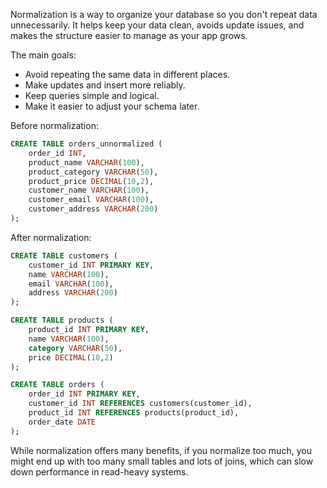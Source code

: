 Normalization is a way to organize your database so you don't repeat data unnecessarily. It helps keep your data clean, avoids update issues, and makes the structure easier to manage as your app grows.

The main goals:

- Avoid repeating the same data in different places.
- Make updates and insert more reliably.
- Keep queries simple and logical.
- Make it easier to adjust your schema later.

Before normalization:

```sql
CREATE TABLE orders_unnormalized (
    order_id INT,
    product_name VARCHAR(100),
    product_category VARCHAR(50),
    product_price DECIMAL(10,2),
    customer_name VARCHAR(100),
    customer_email VARCHAR(100),
    customer_address VARCHAR(200)
);
```

After normalization:

```sql
CREATE TABLE customers (
    customer_id INT PRIMARY KEY,
    name VARCHAR(100),
    email VARCHAR(100),
    address VARCHAR(200)
);

CREATE TABLE products (
    product_id INT PRIMARY KEY,
    name VARCHAR(100),
    category VARCHAR(50),
    price DECIMAL(10,2)
);

CREATE TABLE orders (
    order_id INT PRIMARY KEY,
    customer_id INT REFERENCES customers(customer_id),
    product_id INT REFERENCES products(product_id),
    order_date DATE
);
```

While normalization offers many benefits, if you normalize too much, you might end up with too many small tables and lots of joins, which can slow down performance in read-heavy systems. 